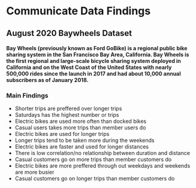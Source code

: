 # Communicate Data Findings

## August 2020 Baywheels Dataset

#### Bay Wheels (previously known as Ford GoBike) is a regional public bike sharing system in the San Francisco Bay Area, California. Bay Wheels is the first regional and large-scale bicycle sharing system deployed in California and on the West Coast of the United States with nearly 500,000 rides since the launch in 2017 and had about 10,000 annual subscribers as of January 2018.

### Main Findings
- Shorter trips are preffered over longer trips
- Saturdays has the highest number or trips
- Electric bikes are used more often than docked bikes
- Casual users takes more trips than member users do
- Electric bikes are used for longer trips
- Longer trips tend to be taken more during the weekends
- Electric bikes are faster and used for longer distances
- There is low correlation/no relationship between duration and distance
- Casual customers go on more trips than member customers do
- Electric bikes are more preffered through out weekdays and weekends are more busier
- Casual customers go on longer trips than member customers do
